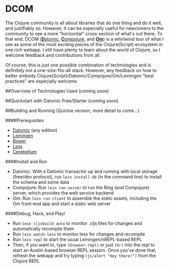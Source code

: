 DCOM
====

The Clojure community is all about libraries that do one thing and do it well, and justifiably so.
However, it can be especially useful for newcomers to the community to see a more "horizontal" cross-section
of what's out there. To that end, DCOM ([**D**atomic](http://datomic.com),
[**C**ompojure](https://github.com/weavejester/compojure), and [**Om**](https://github.com/swannodette/om)) is a
whirlwind tour of what I see as some of the most exciting pieces of the Clojure(Script) ecosystem in one rich webapp.
I still have plenty to learn about the world of Clojure, so I welcome feedback and contributions from all.

Of course, this is just one possible combination of technologies and is definitely not a one-size-fits-all stack.
However, any feedback on how to better embody Clojure(Script)/Datomic/Compojure/Om/Leiningen "best practices" are
especially welcome.

##Overview of Technologies Used
(coming soon)

##Quickstart with Datomic Free/Starter
(coming soon)

##Building and Running
(Quickie version, more detail to come...)

####Prerequisites
* [Datomic](http://datomic.com) (any edition)
* [Leiningen](http://leiningen.org)
* [Bower](http://bower.io)
* [Less](http://lesscss.org)
* [Cerebellum](http://en.wikipedia.org/wiki/Cerebellum)

####Install and Run
* Datomic: With a Datomic transactor up and running with local storage (free/dev protocol), run `lein install-db`
  (in the command line) to install the schema and some data
* Compojure: Run `lein run-server` to run the Ring (and Compojure) server, which provides the web service backend
* Om: Run `lein run-client` to assemble the static assets, including the Om front-end app and start a static web
  server

####Debug, Hack, and Play!
* Run `lein cljsbuild auto` to monitor .cljs files for changes and automatically recompile them
* Run `lein watch-less` to monitor less for changes and recompile
* Run `lein repl` to start the usual Leiningen/nREPL-based REPL
* Then, if you want to, type `(browser-repl)` or just `(br)` into the repl to start an Austin-based browser REPL session. Once you've done that, refresh the webapp and try typing `(js/alert "Hey there!")` from the Clojure REPL

